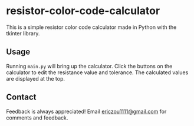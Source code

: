 # resistor-color-code-calculator
This is a simple resistor color code calculator made in Python with the tkinter library. 

## Usage
Running `main.py` will bring up the calculator. Click the buttons on the calculator to edit the resistance value and tolerance. The calculated values are displayed at the top.

## Contact
Feedback is always appreciated! Email ericzou1111@gmail.com for comments and feedback.
